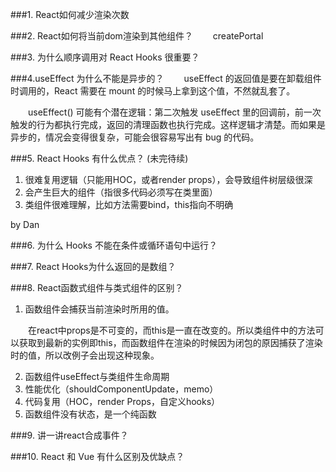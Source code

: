 ###1. React如何减少渲染次数

###2. React如何将当前dom渲染到其他组件？
&emsp;&emsp;createPortal

###3. 为什么顺序调用对 React Hooks 很重要？

###4.useEffect 为什么不能是异步的？
&emsp;&emsp;useEffect 的返回值是要在卸载组件时调用的，React 需要在 mount 的时候马上拿到这个值，不然就乱套了。

&emsp;&emsp;useEffect() 可能有个潜在逻辑：第二次触发 useEffect 里的回调前，前一次触发的行为都执行完成，返回的清理函数也执行完成。这样逻辑才清楚。而如果是异步的，情况会变得很复杂，可能会很容易写出有 bug 的代码。

###5. React Hooks 有什么优点？
(未完待续)
1. 很难复用逻辑（只能用HOC，或者render props），会导致组件树层级很深
2. 会产生巨大的组件（指很多代码必须写在类里面）
3. 类组件很难理解，比如方法需要bind，this指向不明确

by Dan

###6. 为什么 Hooks 不能在条件或循环语句中运行？

###7. React Hooks为什么返回的是数组？

###8. React函数式组件与类式组件的区别？
1. 函数组件会捕获当前渲染时所用的值。

&emsp;&emsp;在react中props是不可变的，而this是一直在改变的。所以类组件中的方法可以获取到最新的实例即this，而函数组件在渲染的时候因为闭包的原因捕获了渲染时的值，所以改例子会出现这种现象。

2. 函数组件useEffect与类组件生命周期
3. 性能优化（shouldComponentUpdate，memo）
4. 代码复用（HOC，render Props，自定义hooks）
5. 函数组件没有状态，是一个纯函数

###9. 讲一讲react合成事件？

###10. React 和 Vue 有什么区别及优缺点？
